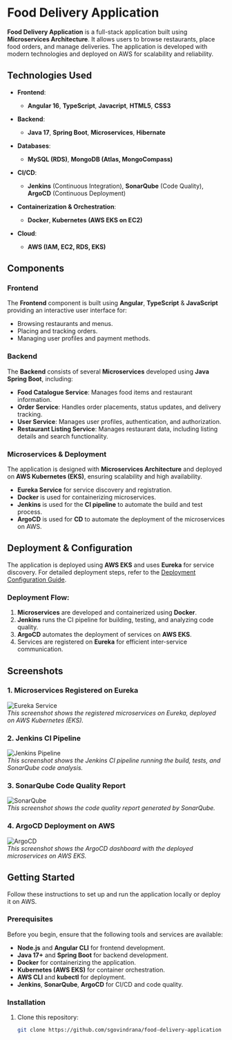 # Food Delivery Application

**Food Delivery Application** is a full-stack application built using **Microservices Architecture**. It allows users to browse restaurants, place food orders, and manage deliveries. The application is developed with modern technologies and deployed on AWS for scalability and reliability.

## Technologies Used

- **Frontend**:  
  - **Angular 16**, **TypeScript**,  **Javacript**, **HTML5**, **CSS3**
  
- **Backend**:  
  - **Java 17**, **Spring Boot**, **Microservices**, **Hibernate**
  
- **Databases**:  
  - **MySQL (RDS)**, **MongoDB (Atlas, MongoCompass)**
  
- **CI/CD**:  
  - **Jenkins** (Continuous Integration), **SonarQube** (Code Quality), **ArgoCD** (Continuous Deployment)
  
- **Containerization & Orchestration**:  
  - **Docker**, **Kubernetes (AWS EKS on EC2)**

- **Cloud**:  
  - **AWS (IAM, EC2, RDS, EKS)**

## Components

### Frontend

The **Frontend** component is built using **Angular**, **TypeScript** & **JavaScript** providing an interactive user interface for:

- Browsing restaurants and menus.
- Placing and tracking orders.
- Managing user profiles and payment methods.

### Backend

The **Backend** consists of several **Microservices** developed using **Java Spring Boot**, including:

- **Food Catalogue Service**: Manages food items and restaurant information.
- **Order Service**: Handles order placements, status updates, and delivery tracking.
- **User Service**: Manages user profiles, authentication, and authorization.
- **Restaurant Listing Service**: Manages restaurant data, including listing details and search functionality.

### Microservices & Deployment

The application is designed with **Microservices Architecture** and deployed on **AWS Kubernetes (EKS)**, ensuring scalability and high availability. 

- **Eureka Service** for service discovery and registration.
- **Docker** is used for containerizing microservices.
- **Jenkins** is used for the **CI pipeline** to automate the build and test process.
- **ArgoCD** is used for **CD** to automate the deployment of the microservices on AWS.

## Deployment & Configuration

The application is deployed using **AWS EKS** and uses **Eureka** for service discovery. For detailed deployment steps, refer to the [Deployment Configuration Guide](insert-deployment-config-link-here).

### Deployment Flow:
1. **Microservices** are developed and containerized using **Docker**.
2. **Jenkins** runs the CI pipeline for building, testing, and analyzing code quality.
3. **ArgoCD** automates the deployment of services on **AWS EKS**.
4. Services are registered on **Eureka** for efficient inter-service communication.

## Screenshots

### 1. **Microservices Registered on Eureka**  
![Eureka Service](insert-screenshot-url-here)  
*This screenshot shows the registered microservices on Eureka, deployed on AWS Kubernetes (EKS).*

### 2. **Jenkins CI Pipeline**  
![Jenkins Pipeline](insert-screenshot-url-here)  
*This screenshot shows the Jenkins CI pipeline running the build, tests, and SonarQube code analysis.*

### 3. **SonarQube Code Quality Report**  
![SonarQube](insert-screenshot-url-here)  
*This screenshot shows the code quality report generated by SonarQube.*

### 4. **ArgoCD Deployment on AWS**  
![ArgoCD](insert-screenshot-url-here)  
*This screenshot shows the ArgoCD dashboard with the deployed microservices on AWS EKS.*

## Getting Started

Follow these instructions to set up and run the application locally or deploy it on AWS.

### Prerequisites

Before you begin, ensure that the following tools and services are available:
- **Node.js** and **Angular CLI** for frontend development.
- **Java 17+** and **Spring Boot** for backend development.
- **Docker** for containerizing the application.
- **Kubernetes (AWS EKS)** for container orchestration.
- **AWS CLI** and **kubectl** for deployment.
- **Jenkins**, **SonarQube**, **ArgoCD** for CI/CD and code quality.

### Installation

1. Clone this repository:
   ```bash
   git clone https://github.com/sgovindrana/food-delivery-application
